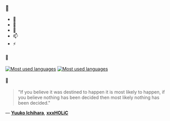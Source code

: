 ### 👋

- 🔭
- 🌱
- 💬
- 📫
- ⚡

#### 🧏

[![Most used languages](https://github-readme-stats-aynah.vercel.app/api/top-langs/?username=aynh&theme=solarized-dark&langs_count=6&layout=compact&hide_title=true)](https://github.com/anuraghazra/github-readme-stats#gh-dark-mode-only)
[![Most used languages](https://github-readme-stats-aynah.vercel.app/api/top-langs/?username=aynh&theme=solarized-light&langs_count=6&layout=compact&hide_title=true)](https://github.com/anuraghazra/github-readme-stats#gh-light-mode-only)

#### 💬

> "If you believe it was destined to happen it is most likely to happen, if you believe nothing has been decided then most likely nothing has been decided."

&mdash; [**Yuuko Ichihara**](https://myanimelist.net/character.php?q=Yuuko%20Ichihara&cat=character), [**xxxHOLiC**](https://myanimelist.net/search/all?q=xxxHOLiC&cat=all)
